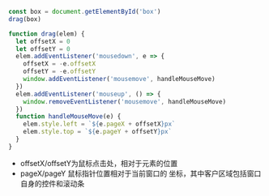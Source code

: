 ```js
const box = document.getElementById('box')
drag(box)

function drag(elem) {
  let offsetX = 0
  let offsetY = 0
  elem.addEventListener('mousedown', e => {
    offsetX = -e.offsetX
    offsetY = -e.offsetY
    window.addEventListener('mousemove', handleMouseMove)
  })
  elem.addEventListener('mouseup', () => {
    window.removeEventListener('mousemove', handleMouseMove)
  })
  function handleMouseMove(e) {
    elem.style.left = `${e.pageX + offsetX}px`
    elem.style.top = `${e.pageY + offsetY}px`
  }
}    
```
- offsetX/offsetY为鼠标点击处，相对于元素的位置
- pageX/pageY 鼠标指针位置相对于当前窗口的 坐标，其中客户区域包括窗口自身的控件和滚动条
